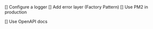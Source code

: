 [] Configure a logger
[] Add error layer (Factory Pattern)
[] Use PM2 in production

[] Use OpenAPI docs

